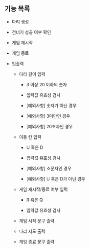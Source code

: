 ## 기능 목록

- 다리 생성

- 건너기 성공 여부 확인

- 게임 재시작

- 게임 종료

- 입출력

  - 다리 길이 입력

    - 3 이상 20 이하의 숫자

    - 입력값 유효성 검사

    - [예외사항] 숫자가 아닌 경우

    - [예외사항] 3미만인 경우

    - [예외사항] 20초과인 경우

  - 이동 칸 입력

    - U 혹은 D

    - 입력값 유효성 검사

    - [예외사항] 소문자인 경우

    - [예외사항] U 혹은 D가 아닌 경우

  - 게임 재시작/종료 여부 입력

    - R 혹은 Q

    - 입력값 유효성 검사

  - 게임 시작 문구 출력

  - 다리 지도 출력

  - 게임 종료 문구 출력
